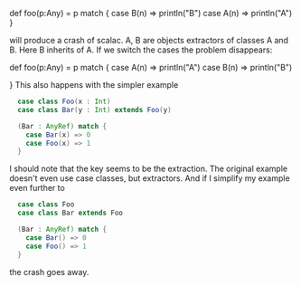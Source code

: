 def foo(p:Any) = p match {
      case B(n)    => println("B") 
      case A(n)    => println("A")    
}

will produce a crash of scalac. A, B are objects extractors of classes A and B. Here B inherits of A. If we switch the cases the problem disappears:

def foo(p:Any) = p match {
      case A(n)    => println("A")
      case B(n)    => println("B") 
          
}
This also happens with the simpler example
```scala
  case class Foo(x : Int)
  case class Bar(y : Int) extends Foo(y)

  (Bar : AnyRef) match {
    case Bar(x) => 0
    case Foo(x) => 1
  }
```
I should note that the key seems to be the extraction.  The original example doesn't even use case classes, but extractors.  And if I simplify my example even further to
```scala
  case class Foo
  case class Bar extends Foo

  (Bar : AnyRef) match {
    case Bar() => 0
    case Foo() => 1
  }
```
the crash goes away.
